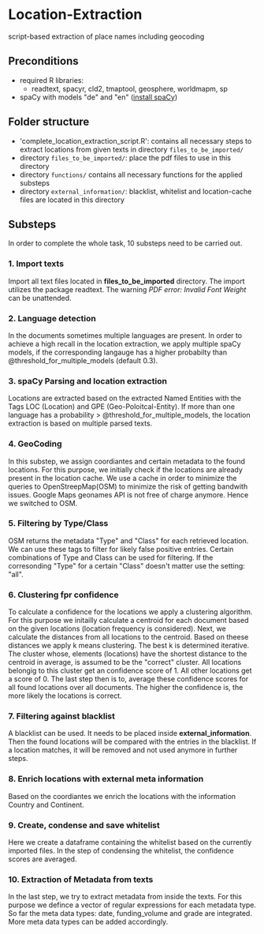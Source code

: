 # Location-Extraction
script-based extraction of place names including geocoding


## Preconditions
* required R libraries:
  + readtext, spacyr, cld2, tmaptool, geosphere, worldmapm, sp
* spaCy with models "de" and "en" ([install spaCy](https://spacy.io/usage/))

## Folder structure
* 'complete_location_extraction_script.R': contains all necessary steps to extract locations from given texts in directory `files_to_be_imported/` 
* directory `files_to_be_imported/`: place the pdf files to use in this directory
* directory `functions/` contains all necessary functions for the applied substeps
* directory `external_information/`: blacklist, whitelist and location-cache files are located in this directory

## Substeps
In order to complete the whole task, 10 substeps need to be carried out.
### 1. Import texts
Import all text files located in **files_to_be_imported** directory. The import utilizes the package readtext. The warning *PDF error: Invalid Font Weight* can be unattended.
### 2. Language detection
In the documents sometimes multiple languages are present. In order to achieve a high recall in the location extraction, we apply multiple spaCy models, if the corresponding langauge has a higher probabilty than @threshold_for_multiple_models (default 0.3). 

### 3. spaCy Parsing and location extraction
Locations are extracted based on the extracted Named Entities with the Tags LOC (Location) and GPE (Geo-Poloitcal-Entity).
If more than one language has a probability > @threshold_for_multiple_models, the location extraction is based on multiple parsed texts.

### 4. GeoCoding
In this substep, we assign coordiantes and certain metadata to the found locations. For this purpose, we initially check if the locations are already present in the location cache. We use a cache in order to minimize the queries to OpenStreepMap(OSM) to minimize the risk of getting bandwith issues. Google Maps geonames API is not free of charge anymore. Hence we switched to OSM.

### 5. Filtering by Type/Class
OSM returns the metadata "Type" and "Class" for each retrieved location. We can use these tags to filter for likely false positive entries. Certain combinations of Type and Class can be used for filtering. If the corresonding "Type" for a certain "Class" doesn't matter use the setting: "all".

### 6. Clustering fpr confidence
To calculate a confidence for the locations we apply a clustering algorithm. For this purpose we initailly calculate a centroid for each document based on the given locations (location frequency is considered). Next, we calculate the distances from all locations to the centroid. Based on theese distances we apply k means clustering. The best k is determined iterative. The cluster whose, elements (locations) have the shortest distance to the centroid in average, is assumed to be the "correct" cluster. All locations belongig to this cluster get an confidence score of 1. All other locations get a score of 0.
The last step then is to, average these confidence scores for all found locations over all documents. The higher the confidence is, the more likely the locations is correct.

### 7. Filtering against blacklist
A blacklist can be used. It needs to be placed inside **external_information**. Then the found locations will be compared with the entries in the blacklist. If a location matches, it will be removed and not used anymore in further steps.

### 8. Enrich locations with external meta information
Based on the coordiantes we enrich the locations with the information Country and Continent.

### 9. Create, condense and save whitelist
Here we create a dataframe containing the whitelist based on the currently imported files. In the step of condensing the whitelist, the confidence scores are averaged.

### 10. Extraction of Metadata from texts
In the last step, we try to extract metadata from inside the texts. For this purpose we defince a vector of regular expressions for each metadata type. So far the meta data types: date, funding_volume and grade are integrated. More meta data types can be added accordingly. 

